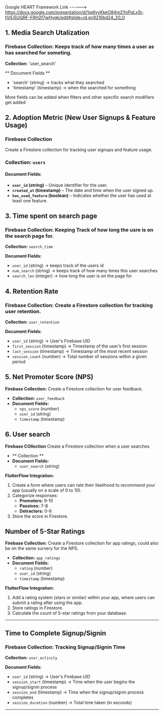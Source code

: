 Google HEART Framework Link ------> https://docs.google.com/presentation/d/1qdIyyKkeO84m2YoPqLx5t-hVEi5UQRF-FRH2f7wHygk/edit#slide=id.gc8216bd24_20_0 

## 1. Media Search Utalization

### Firebase Collection: Keeps track of how many times a user as has searched for someting.

**Collection:** 'user_search'

** Document Fields **
- 'search' (string) → tracks what they searched
- 'timestamp' (timestamp) → when the searched for something

More fields can be added when filters and other specific search modifiers get added


## 2. Adoption Metric (New User Signups & Feature Usage)

### Firebase Collection  
Create a Firestore collection for tracking user signups and feature usage.

### Collection: `users`  
#### Document Fields:  
- **`user_id` (string)** – Unique identifier for the user.  
- **`created_at` (timestamp)** – The date and time when the user signed up.  
- **`has_used_feature` (boolean)** – Indicates whether the user has used at least one feature.

## 3. Time spent on search page 

### Firebase Collection: Keeping Track of how long the usre is on the search page for. 

**Collection:** `search_time`

**Document Fields:**
- `user_id` (string) → keeps track of the users id 
- `num_search` (string) → keeps track of how many times this user searches
- `search_len` (integer) → how long the user is on the page for

## 4. Retention Rate

### Firebase Collection: Create a Firestore collection for tracking user retention.

**Collection:** `user_retention`

**Document Fields:**
- `user_id` (string) → User's Firebase UID
- `first_session` (timestamp) → Timestamp of the user’s first session
- `last_session` (timestamp) → Timestamp of the most recent session
- `session_count`  (number) → Total number of sessions within a given period

## 5. Net Promoter Score (NPS)
**Firebase Collection:** Create a Firestore collection for user feedback.  

- **Collection:** `user_feedback`  
- **Document Fields:**  
  - `nps_score` (number)  
  - `user_id` (string)  
  - `timestamp` (timestamp)
 
## 6. User search
**Firebase COllection** Create a Firestore collection when a user searches
- ** Collection **
- **Document Fields:**
  - `user_search` (string)

**FlutterFlow Integration:**  
1. Create a form where users can rate their likelihood to recommend your app (usually on a scale of 0 to 10).  
2. Categorize responses:  
   - **Promoters:** 9-10  
   - **Passives:** 7-8  
   - **Detractors:** 0-6  
3. Store the score in Firestore.




## Number of 5-Star Ratings
**Firebase Collection:** Create a Firestore collection for app ratings, could also be on the same survery for the NPS.

- **Collection:** `app_ratings`  
- **Document Fields:**  
  - `rating` (number)  
  - `user_id` (string)  
  - `timestamp` (timestamp)  

**FlutterFlow Integration:**  
1. Add a rating system (stars or similar) within your app, where users can submit a rating after using the app.  
2. Store ratings in Firestore.  
3. Calculate the count of 5-star ratings from your database.  

---
## Time to Complete Signup/Signin

### Firebase Collection: Tracking Signup/Signin Time

**Collection:** `user_activity`

**Document Fields:**
- `user_id` (string) → User's Firebase UID
- `session_start` (timestamp) → Time when the user begins the signup/signin process
- `session_end` (timestamp) → Time when the signup/signin process completes
- `session_duration` (number) → Total time taken (in seconds)

---

